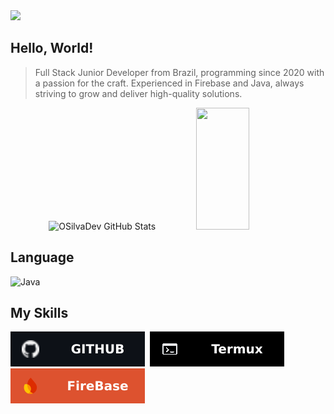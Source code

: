 <img src="https://drive.google.com/uc?export=view&id=1kLl-Fg2dzmdxg-OIVFlzYlJkzhfygzJi"/>

## Hello, World!
<blockquote>Full Stack Junior Developer from Brazil, programming since 2020 with a passion for the craft. Experienced in Firebase and Java, always striving to grow and deliver high-quality solutions.</blockquote>

<div align="center">  
  <img width="49%" height="195px" src="https://github-readme-stats.vercel.app/api?username=OSilvaDev&show_icons=true&count_private=true&hide_border=true&title_color=ADC6FF&icon_color=ADC6FF&text_color=E2E2E9&bg_color=111318" alt="OSilvaDev GitHub Stats" /> 
  <img width="41%" height="195px" src="https://github-readme-stats.vercel.app/api/top-langs/?username=trindadedev13&layout=compact&hide_border=true&title_color=ADC6FF&text_color=E2E2E9&bg_color=111318" />
</div>


## Language
![Java](https://img.shields.io/badge/Java-ED8B00?style=for-the-badge&logo=openjdk&logoColor=white)&nbsp;

## My Skills
![GitHub](./images/github.svg)&nbsp;
![Termux](./images/termux.svg)&nbsp;
![FireBase](./images/firebase.svg)&nbsp;
